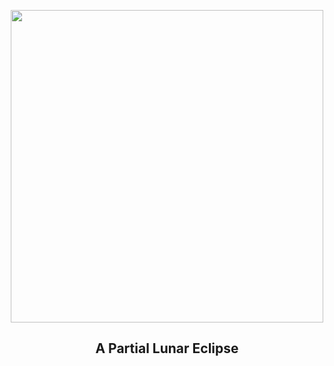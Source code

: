 
<p align="center"><img src="https://apod.nasa.gov/apod/image/2310/PartialLunarItaly_Mezzio_1080.jpg" width="500" height="500"></p>
<h2 align="center"> A Partial Lunar Eclipse </h2>
